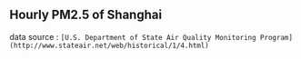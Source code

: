 ## Hourly PM2.5 of Shanghai
data source : `[U.S. Department of State Air Quality Monitoring Program](http://www.stateair.net/web/historical/1/4.html)`

